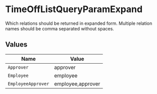 # TimeOffListQueryParamExpand

Which relations should be returned in expanded form. Multiple relation names should be comma separated without spaces.


## Values

| Name               | Value              |
| ------------------ | ------------------ |
| `Approver`         | approver           |
| `Employee`         | employee           |
| `EmployeeApprover` | employee,approver  |